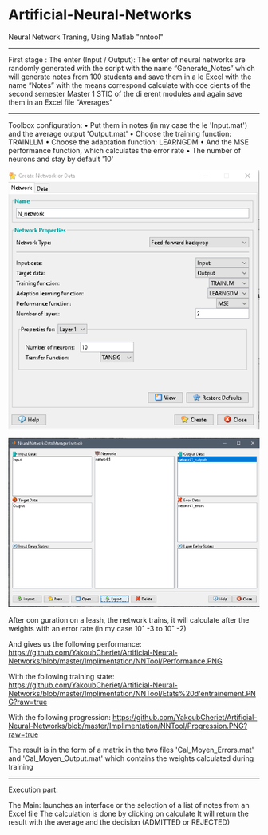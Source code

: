 # Artificial-Neural-Networks
Neural Network Traning, Using Matlab "nntool"


----------
First stage :
The enter (Input / Output): The enter of neural networks are
randomly generated with the script with the name “Generate_Notes”
which will generate notes from 100 students and save them in a le
Excel with the name “Notes” with the means correspond calculate with
coe cients of the second semester Master 1 STIC of the di erent modules and again save them in an Excel file “Averages”

----------
Toolbox configuration:
• Put them in notes (in my case the le 'Input.mat') and the average output 'Output.mat'
• Choose the training function: TRAINLLM
• Choose the adaptation function: LEARNGDM
• And the MSE performance function, which calculates the error rate
• The number of neurons and stay by default '10'

![Menu](https://github.com/YakoubCheriet/Artificial-Neural-Networks/blob/master/Implimentation/NNTool/Network%20Options.PNG?raw=true)

![Menu](https://github.com/YakoubCheriet/Artificial-Neural-Networks/blob/master/Implimentation/NNTool/nntool.PNG?raw=true)

After con guration on a leash, the network trains, it will calculate after
the weights with an error rate (in my case 10ˆ -3 to 10ˆ -2)

And gives us the following performance: 
https://github.com/YakoubCheriet/Artificial-Neural-Networks/blob/master/Implimentation/NNTool/Performance.PNG

With the following training state:
https://github.com/YakoubCheriet/Artificial-Neural-Networks/blob/master/Implimentation/NNTool/Etats%20d'entrainement.PNG?raw=true

With the following progression:
https://github.com/YakoubCheriet/Artificial-Neural-Networks/blob/master/Implimentation/NNTool/Progression.PNG?raw=true

The result is in the form of a matrix in the two files 'Cal_Moyen_Errors.mat' and 'Cal_Moyen_Output.mat' which contains the weights calculated during training

----------
Execution part:

The Main: launches an interface or the selection of a list of notes from an Excel file
The calculation is done by clicking on calculate
It will return the result with the average and the decision (ADMITTED or REJECTED)
